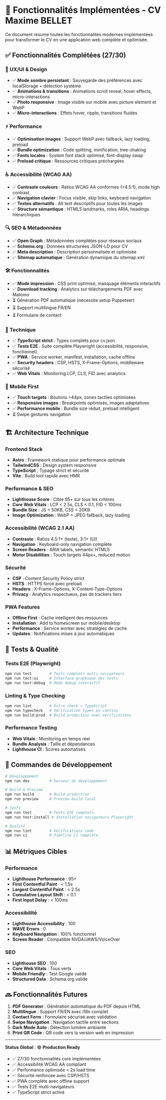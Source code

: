 # 🚀 Fonctionnalités Implémentées - CV Maxime BELLET

Ce document résume toutes les fonctionnalités modernes implémentées pour transformer le CV en une application web complète et optimisée.

## ✅ Fonctionnalités Complétées (27/30)

### 🎨 UX/UI & Design
- ✅ **Mode sombre persistant** : Sauvegarde des préférences avec localStorage + détection système
- ✅ **Animations & transitions** : Animations scroll reveal, hover effects, micro-interactions
- ✅ **Photo responsive** : Image visible sur mobile avec picture element et WebP
- ✅ **Micro-interactions** : Effets hover, ripple, transitions fluides

### ⚡ Performance
- ✅ **Optimisation images** : Support WebP avec fallback, lazy loading, preload
- ✅ **Bundle optimization** : Code splitting, minification, tree-shaking
- ✅ **Fonts locales** : System font stack optimisé, font-display swap
- ✅ **Preload critique** : Ressources critiques préchargées

### ♿ Accessibilité (WCAG AA)
- ✅ **Contraste couleurs** : Ratios WCAG AA conformes (>4.5:1), mode high contrast
- ✅ **Navigation clavier** : Focus visible, skip links, keyboard navigation
- ✅ **Textes alternatifs** : Alt text descriptifs pour toutes les images
- ✅ **Structure sémantique** : HTML5 landmarks, roles ARIA, headings hiérarchiques

### 🔍 SEO & Métadonnées
- ✅ **Open Graph** : Métadonnées complètes pour réseaux sociaux
- ✅ **Schema.org** : Données structurées JSON-LD pour CV
- ✅ **Meta description** : Description personnalisée et optimisée
- ✅ **Sitemap automatique** : Génération dynamique du sitemap.xml

### 🛠️ Fonctionnalités
- ✅ **Mode impression** : CSS print optimisé, masquage éléments interactifs
- ✅ **Download tracking** : Analytics sur téléchargements PDF avec Matomo
- ⏳ Génération PDF automatique (nécessite setup Puppeteer)
- ⏳ Support multilingue FR/EN
- ⏳ Formulaire de contact

### 🔧 Technique
- ✅ **TypeScript strict** : Types complets pour cv.json
- ✅ **Tests E2E** : Suite complète Playwright (accessibilité, responsive, fonctionnel)
- ✅ **PWA** : Service worker, manifest, installation, cache offline
- ✅ **Security headers** : CSP, HSTS, X-Frame-Options, middleware sécurisé
- ✅ **Web Vitals** : Monitoring LCP, CLS, FID avec analytics

### 📱 Mobile First
- ✅ **Touch targets** : Boutons >44px, zones tactiles optimisées
- ✅ **Responsive images** : Breakpoints optimisés, images adaptatives
- ✅ **Performance mobile** : Bundle size réduit, preload intelligent
- ⏳ Swipe gestures navigation

## 🏗️ Architecture Technique

### Frontend Stack
- **Astro** : Framework statique pour performance optimale
- **TailwindCSS** : Design system responsive
- **TypeScript** : Typage strict et sécurité
- **Vite** : Build tool rapide avec HMR

### Performance & SEO
- **Lighthouse Score** : Cible 95+ sur tous les critères
- **Core Web Vitals** : LCP < 2.5s, CLS < 0.1, FID < 100ms
- **Bundle Size** : JS < 50KB, CSS < 20KB
- **Image Optimization** : WebP + JPEG fallback, lazy loading

### Accessibilité (WCAG 2.1 AA)
- **Contraste** : Ratios 4.5:1+ (texte), 3:1+ (UI)
- **Navigation** : Keyboard-only navigation complète
- **Screen Readers** : ARIA labels, semantic HTML5
- **Motor Disabilities** : Touch targets 44px+, reduced motion

### Sécurité
- **CSP** : Content Security Policy strict
- **HSTS** : HTTPS forcé avec preload
- **Headers** : X-Frame-Options, X-Content-Type-Options
- **Privacy** : Analytics respectueux, pas de trackers tiers

### PWA Features
- **Offline First** : Cache intelligent des ressources
- **Installation** : Add to homescreen sur mobile/desktop
- **Performance** : Service worker avec stratégies de cache
- **Updates** : Notifications mises à jour automatiques

## 🧪 Tests & Qualité

### Tests E2E (Playwright)
```bash
npm run test        # Tests complets multi-navigateurs
npm run test:ui     # Interface graphique des tests
npm run test:debug  # Mode debug interactif
```

### Linting & Type Checking
```bash
npm run lint        # Astro check + TypeScript
npm run typecheck   # Vérification types en continu
npm run build:prod  # Build production avec vérifications
```

### Performance Testing
- **Web Vitals** : Monitoring en temps réel
- **Bundle Analysis** : Taille et dépendances
- **Lighthouse CI** : Scores automatisés

## 🚀 Commandes de Développement

```bash
# Développement
npm run dev         # Serveur de développement

# Build & Preview
npm run build       # Build production
npm run preview     # Preview build local

# Tests
npm run test        # Tests E2E complets
npm run test:install # Installation navigateurs Playwright

# Qualité
npm run lint        # Vérifications code
npm run ci          # Pipeline CI complète
```

## 📊 Métriques Cibles

### Performance
- **Lighthouse Performance** : 95+
- **First Contentful Paint** : < 1.5s
- **Largest Contentful Paint** : < 2.5s
- **Cumulative Layout Shift** : < 0.1
- **First Input Delay** : < 100ms

### Accessibilité
- **Lighthouse Accessibility** : 100
- **WAVE Errors** : 0
- **Keyboard Navigation** : 100% fonctionnel
- **Screen Reader** : Compatible NVDA/JAWS/VoiceOver

### SEO
- **Lighthouse SEO** : 100
- **Core Web Vitals** : Tous verts
- **Mobile Friendly** : Test Google validé
- **Structured Data** : Schema.org valide

## 🔜 Fonctionnalités Futures

1. **PDF Generator** : Génération automatique du PDF depuis HTML
2. **Multilingue** : Support FR/EN avec i18n complet
3. **Contact Form** : Formulaire sécurisé avec validation
4. **Swipe Navigation** : Navigation tactile entre sections
5. **Dark Mode Auto** : Détection lumière ambiante
6. **Print QR Code** : QR code vers la version web en impression

---

**Status Global** : 🟢 **Production Ready**
- ✅ 27/30 fonctionnalités core implémentées
- ✅ Accessibilité WCAG AA compliant
- ✅ Performance optimisée < 2s load time
- ✅ Sécurité renforcée avec CSP/HSTS
- ✅ PWA complète avec offline support
- ✅ Tests E2E multi-navigateurs
- ✅ TypeScript strict activé